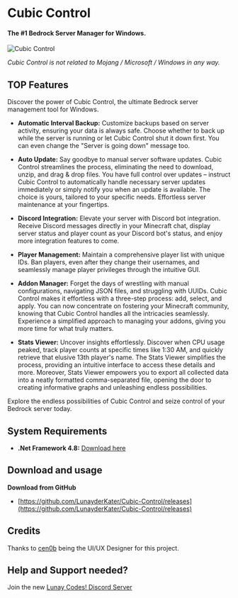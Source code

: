 # Cubic Control
#### The #1 Bedrock Server Manager for Windows.

![Cubic Control](https://lnyktr.de/wp-content/uploads/2024/02/Screenshot-2024-02-05-104203.png)

*Cubic Control is not related to Mojang / Microsoft / Windows in any way.*

## TOP Features
Discover the power of Cubic Control, the ultimate Bedrock server management tool for Windows.

- **Automatic Interval Backup:** Customize backups based on server activity, ensuring your data is always safe. Choose whether to back up while the server is running or let Cubic Control shut it down first. You can even change the "Server is going down" message too.

- **Auto Update:** Say goodbye to manual server software updates. Cubic Control streamlines the process, eliminating the need to download, unzip, and drag & drop files. You have full control over updates – instruct Cubic Control to automatically handle necessary server updates immediately or simply notify you when an update is available. The choice is yours, tailored to your specific needs. Effortless server maintenance at your fingertips.

- **Discord Integration:** Elevate your server with Discord bot integration. Receive Discord messages directly in your Minecraft chat, display server status and player count as your Discord bot's status, and enjoy more integration features to come.

- **Player Management:** Maintain a comprehensive player list with unique IDs. Ban players, even after they change their usernames, and seamlessly manage player privileges through the intuitive GUI.

- **Addon Manager:** Forget the days of wrestling with manual configurations, navigating JSON files, and struggling with UUIDs. Cubic Control makes it effortless with a three-step process: add, select, and apply. You can now concentrate on fostering your Minecraft community, knowing that Cubic Control handles all the intricacies seamlessly. Experience a simplified approach to managing your addons, giving you more time for what truly matters.

- **Stats Viewer:** Uncover insights effortlessly. Discover when CPU usage peaked, track player counts at specific times like 1:30 AM, and quickly retrieve that elusive 13th player's name. The Stats Viewer simplifies the process, providing an intuitive interface to access these details and more. Moreover, Stats Viewer empowers you to export all collected data into a neatly formatted comma-separated file, opening the door to creating informative graphs and unleashing endless possibilities.

Explore the endless possibilities of Cubic Control and seize control of your Bedrock server today.

## System Requirements
+ **.Net Framework 4.8:** [Download here](https://dotnet.microsoft.com/en-us/download/dotnet-framework/thank-you/net48-web-installer)

## Download and usage

**Download from GitHub**
+ [https://github.com/LunayderKater/Cubic-Control/releases](https://github.com/LunayderKater/Cubic-Control/releases)


## Credits
Thanks to [cen0b](https://e-z.bio/cen0b) being the UI/UX Designer for this project.


## Help and Support needed?
Join the new [Lunay Codes! Discord Server](https://discord.gg/tjtf974wKA)
